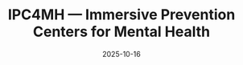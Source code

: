 ---
title: "IPC4MH — Immersive Prevention Centers for Mental Health"
type: landing
date: 2025-10-16

sections:
  - block: markdown
    id: objectives
    content:
      title: "Objectives"
      text: |
        - **Scientific** — Define and validate biomarkers and prevention protocols in immersive contexts.
        - **Technical** — Modular XR environments, standardized data pipelines, interpretable analytics.
        - **Clinical** — Co-design for acceptability, safety, efficacy.
        - **Societal** — Accessibility, inclusion, ethical data governance.
    design:
      columns: '1'
---